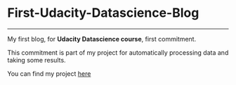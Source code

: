 # First-Udacity-Datascience-Blog

---

My first blog, for **Udacity Datascience course**, first commitment.

This commitment is part of my project for automatically processing data and taking some results.

You can find my project [here](https://github.com/epasseto/UdacityFirstProject)
